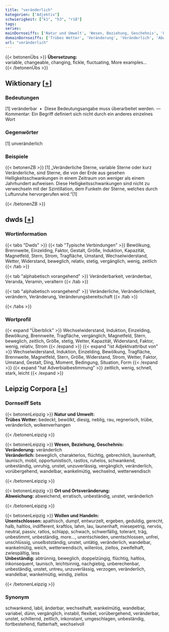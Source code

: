 ```yaml
---
title: "veränderlich"
kategorien: ["Adjektiv"]
schwierigkeit: ["k1", "h3", "r18"]
tags:
series:
mainDornseiffs: ['Natur und Umwelt', 'Wesen, Beziehung, Geschehnis', 'Ort und Ortsveränderung', 'Wollen und Handeln']
domainDornseiffs: ['Trübes Wetter', 'Veränderung', 'Veränderlich', 'Abweichung', 'Unentschlossen', 'Unbeständig']
url: "veränderlich"
---
```


{{< betonenÜbs >}}
**Übersetzung:**  
variable, changeable, changing, fickle, fluctuating, More examples...  
{{< /betonenÜbs >}}

## Wiktionary [[+](https://de.wiktionary.org/wiki/veränderlich)]

### Bedeutungen
[1] veränderbar  •  Diese Bedeutungsangabe muss überarbeitet werden. — Kommentar: Ein Begriff definiert sich nicht durch ein anderes einzelnes Wort  

### Gegenwörter
[1] unveränderlich  

### Beispiele
{{< betonenZB >}}
[1] „Veränderliche Sterne, variable Sterne oder kurz Veränderliche, sind Sterne, die von der Erde aus gesehen Helligkeitsschwankungen in einem Zeitraum von weniger als einem Jahrhundert aufweisen. Diese Helligkeitsschwankungen sind nicht zu verwechseln mit der Szintillation, dem Funkeln der Sterne, welches durch Luftunruhe hervorgerufen wird.“[1]  

{{< /betonenZB >}}


## dwds [[+](https://www.dwds.de/wb/veränderlich)]

### Wortinformation
{{< tabs "Dwds" >}}
{{< tab "Typische Verbindungen" >}}
Bewölkung, Brennweite, Einzelding, Faktor, Gestalt, Größe, Induktion, Kapazität, Magnetfeld, Stern, Strom, Tragfläche, Umstand, Wechselwiderstand, Wetter, Widerstand, beweglich, relativ, stetig, vergänglich, wenig, zeitlich
{{< /tab >}}

{{< tab "alphabetisch vorangehend" >}}
Veränderbarkeit, veränderbar, Veranda, Veramin, veraltern
{{< /tab >}}

{{< tab "alphabetisch vorangehend" >}}
Veränderliche, Veränderlichkeit, verändern, Veränderung, Veränderungsbereitschaft
{{< /tab >}}

{{< /tabs >}}

### Wortprofil
{{< expand "Überblick" >}} Wechselwiderstand, Induktion, Einzelding, Bewölkung, Brennweite, Tragfläche, vergänglich, Magnetfeld, Stern, beweglich, zeitlich, Größe, stetig, Wetter, Kapazität, Widerstand, Faktor, wenig, relativ, Strom {{< /expand >}}
{{< expand "ist Adjektivattribut von" >}} Wechselwiderstand, Induktion, Einzelding, Bewölkung, Tragfläche, Brennweite, Magnetfeld, Stern, Größe, Widerstand, Strom, Wetter, Faktor, Umstand, Gestalt, Ding, Moment, Bedingung, Situation, Form {{< /expand >}}
{{< expand "hat Adverbialbestimmung" >}} zeitlich, wenig, schnell, stark, leicht {{< /expand >}}

## Leipzig Corpora [[+](https://corpora.uni-leipzig.de/en/res?word=veränderlich&corpusId=deu_newscrawl-public_2018)]

### Dornseiff Sets
{{< betonenLeipzig >}}
**Natur und Umwelt:**  
**Trübes Wetter:** bedeckt, bewölkt, diesig, neblig, rau, regnerisch, trübe, veränderlich, wolkenverhangen  

{{< /betonenLeipzig >}}


{{< betonenLeipzig >}}
**Wesen, Beziehung, Geschehnis:**  
**Veränderung:** veränderlich  
**Veränderlich:** beweglich, charakterlos, flüchtig, gebrechlich, launenhaft, launisch, mobil, opportunistisch, rastlos, ruhelos, schwankend, unbeständig, unruhig, unstet, unzuverlässig, vergänglich, veränderlich, vorübergehend, wandelbar, wankelmütig, wechselnd, wetterwendisch  

{{< /betonenLeipzig >}}


{{< betonenLeipzig >}}
**Ort und Ortsveränderung:**  
**Abweichung:** abweichend, erratisch, unbeständig, unstet, veränderlich  

{{< /betonenLeipzig >}}


{{< betonenLeipzig >}}
**Wollen und Handeln:**  
**Unentschlossen:** apathisch, dumpf, entwurzelt, ergeben, geduldig, gerecht, halb, haltlos, indifferent, kraftlos, lahm, lau, launenhaft, miesepetrig, nervös, neutral, passiv, ratlos, schlapp, schwach, schwerfällig, tolerant, träg, unbestimmt, unbeständig, more..., unentschieden, unentschlossen, unfrei, unschlüssig, unselbstständig, unstet, untätig, veränderlich, wandelbar, wankelmütig, weich, wetterwendisch, willenlos, ziellos, zweifelhaft, zwiespältig, less  
**Unbeständig:** abtrünnig, beweglich, doppelzüngig, flüchtig, haltlos, inkonsequent, launisch, leichtsinnig, nachgiebig, unberechenbar, unbeständig, unstet, untreu, unzuverlässig, verzogen, veränderlich, wandelbar, wankelmütig, windig, ziellos  

{{< /betonenLeipzig >}}

### Synonym
schwankend, labil, änderbar, wechselhaft, wankelmütig, wandelbar, variabel, dünn, vergänglich, instabil, flexibel, vorübergehend, veränderbar, unstet, schillernd, zeitlich, inkonstant, umgeschlagen, unbeständig, fortbestehend, flatterhaft, wechselvoll

